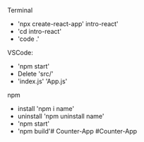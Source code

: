 Terminal
- 'npx create-react-app' intro-react'
- 'cd intro-react'
- 'code .'

VSCode:
- 'npm start'
- Delete 'src/'
- 'index.js' 'App.js'

npm
- install 'npm i name'
- uninstall 'npm uninstall name'
- 'npm start'
- 'npm build'# Counter-App
#Counter-App
